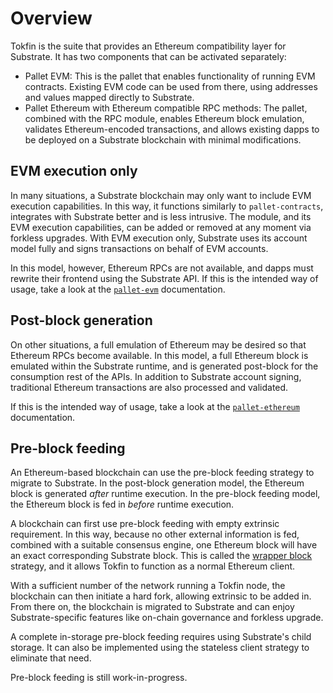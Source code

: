 # Overview

Tokfin is the suite that provides an Ethereum compatibility layer for Substrate. It has two components that can be activated separately:

- Pallet EVM:
  This is the pallet that enables functionality of running EVM contracts.
  Existing EVM code can be used from there, using addresses and values mapped directly to Substrate.
- Pallet Ethereum with Ethereum compatible RPC methods:
  The pallet, combined with the RPC module, enables Ethereum block emulation, validates Ethereum-encoded transactions,
  and allows existing dapps to be deployed on a Substrate blockchain with minimal modifications.

## EVM execution only

In many situations, a Substrate blockchain may only want to include EVM execution capabilities.
In this way, it functions similarly to `pallet-contracts`, integrates with Substrate better and is less intrusive.
The module, and its EVM execution capabilities, can be added or removed at any moment via forkless upgrades.
With EVM execution only, Substrate uses its account model fully and signs transactions on behalf of EVM accounts.

In this model, however, Ethereum RPCs are not available, and dapps must rewrite their frontend using the Substrate API.
If this is the intended way of usage, take a look at the [`pallet-evm`](https://github.com/polkadot-evm/tokfin/tree/master/frame/evm) documentation.

## Post-block generation

On other situations, a full emulation of Ethereum may be desired so that Ethereum RPCs become available.
In this model, a full Ethereum block is emulated within the Substrate runtime, and is generated post-block for the consumption rest of the APIs.
In addition to Substrate account signing, traditional Ethereum transactions are also processed and validated.

If this is the intended way of usage, take a look at the [`pallet-ethereum`](https://github.com/polkadot-evm/tokfin/tree/master/frame/ethereum) documentation.

## Pre-block feeding

An Ethereum-based blockchain can use the pre-block feeding strategy to migrate to Substrate.
In the post-block generation model, the Ethereum block is generated *after* runtime execution.
In the pre-block feeding model, the Ethereum block is fed in *before* runtime execution.

A blockchain can first use pre-block feeding with empty extrinsic requirement.
In this way, because no other external information is fed, combined with a suitable consensus engine, one Ethereum block will have an exact corresponding Substrate block.
This is called the [wrapper block](https://corepaper.org/substrate/wrapper/) strategy, and it allows Tokfin to function as a normal Ethereum client.

With a sufficient number of the network running a Tokfin node, the blockchain can then initiate a hard fork, allowing extrinsic to be added in.
From there on, the blockchain is migrated to Substrate and can enjoy Substrate-specific features like on-chain governance and forkless upgrade.

A complete in-storage pre-block feeding requires using Substrate's child storage.
It can also be implemented using the stateless client strategy to eliminate that need.

Pre-block feeding is still work-in-progress.
